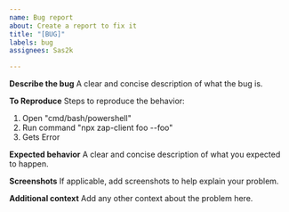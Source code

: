 ```yaml
---
name: Bug report
about: Create a report to fix it
title: "[BUG]"
labels: bug
assignees: Sas2k

---
```


**Describe the bug**
A clear and concise description of what the bug is.

**To Reproduce**
Steps to reproduce the behavior:
1. Open "cmd/bash/powershell"
2. Run command "npx zap-client foo --foo"
3. Gets Error

**Expected behavior**
A clear and concise description of what you expected to happen.

**Screenshots**
If applicable, add screenshots to help explain your problem.

**Additional context**
Add any other context about the problem here.
